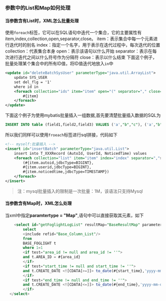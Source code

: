 ### 参数中的List和Map如何处理
#### 当参数含有List时，XML怎么批量处理
使用`foreach`标签，它可以在SQL语句中迭代一个集合，它的主要属性有item,index,collection,open,separator,close。
item：表示集合中每一个元素进行迭代时的别名
index：指定一个名字，用于表示在迭代过程中，每次迭代的位置
collection：代表集合本身
open：表示该语句以什么开始
separator：表示在每次进行迭代之间以什么符号作为分隔符
close：表示以什么结束
下面这个例子，批量处理某个集合中的所有ID值，将ID值迭代地放入`in`中

```xml
<update id="deleteBatchSysUser" parameterType="java.util.ArrayList">
    update SYS_USER
    set del_flg = '1'
    where id in
    <foreach collection="ids" item="item" open="(" separator="," close=")">
        #{item}
    </foreach>
</update>
```

下面这个例子为使用mybatis批量插入一组数据,首先要清楚批量插入数据的SQL为

```sql
INSERT INTO table (field1,field2,field3) VALUES ('a',"b","c"), ('a',"b","c"),('a',"b","c")
```

所以我们同样可以使用`froeach`标签进行sql拼接，代码如下

```xml
<!-- myself:批量插入 -->
<insert id="insertBatch" parameterType="java.util.List">
    insert into T_XXXRecord (AutoId, UserId, NoticedTime) values
    <foreach collection="list" item="item" index="index" separator=",">
        (#{item.autoid,jdbcType=BIGINT},
        #{item.userid,jdbcType=BIGINT},
        #{item.noticedtime,jdbcType=TIMESTAMP})
    </foreach>
</insert>
```

>注：mysql批量插入的限制是一次批量：1M，该语法只支持Mysql

#### 当参数含有Map时，XML怎么处理
当xml中指定**paramtertype = "Map"**,语句中可以直接获取其元素，如下
```sql
    <select id="getFoglightLogList" resultMap="BaseResultMap" parameterType="Map">
        select
        <include refid="Base_Column_List"/>
        from
        BASE_FOGLIGHT t
        where 1=1
        <if test="area_id != null and area_id != ''">
        and t.AREA_ID = #{area_id}
        </if>
        <if test="start_time != null and start_time != ''">
        and t.CREATE_DATE <![CDATA[>=]]> to_date(#{start_time},'yyyy-mm-dd hh24:mi:ss')
        </if>
        <if test="end_time != null and end_time != ''">
        and t.CREATE_DATE <![CDATA[<=]]> to_date(#{end_time},'yyyy-mm-dd hh24:mi:ss')
        </if>
  </select>

```